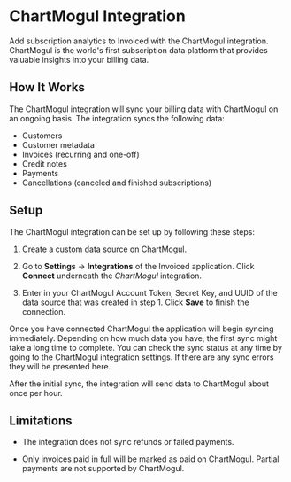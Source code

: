 # ChartMogul Integration

Add subscription analytics to Invoiced with the ChartMogul integration. ChartMogul is the world's first subscription data platform that provides valuable insights into your billing data.

## How It Works

The ChartMogul integration will sync your billing data with ChartMogul on an ongoing basis. The integration syncs the following data:
* Customers
* Customer metadata
* Invoices (recurring and one-off)
* Credit notes
* Payments
* Cancellations (canceled and finished subscriptions)

## Setup

The ChartMogul integration can be set up by following these steps:

1. Create a custom data source on ChartMogul.

2. Go to **Settings** &rarr; **Integrations** of the Invoiced application. Click **Connect** underneath the *ChartMogul* integration.

3. Enter in your ChartMogul Account Token, Secret Key, and UUID of the data source that was created in step 1. Click **Save** to finish the connection.

Once you have connected ChartMogul the application will begin syncing immediately. Depending on how much data you have, the first sync might take a long time to complete. You can check the sync status at any time by going to the ChartMogul integration settings. If there are any sync errors they will be presented here.

After the initial sync, the integration will send data to ChartMogul about once per hour.

## Limitations

* The integration does not sync refunds or failed payments.

* Only invoices paid in full will be marked as paid on ChartMogul. Partial payments are not supported by ChartMogul.